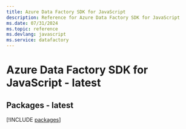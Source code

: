 ```yaml
---
title: Azure Data Factory SDK for JavaScript
description: Reference for Azure Data Factory SDK for JavaScript
ms.date: 07/31/2024
ms.topic: reference
ms.devlang: javascript
ms.service: datafactory
---
```

# Azure Data Factory SDK for JavaScript - latest
## Packages - latest
[!INCLUDE [packages](data-factory-index.md)]